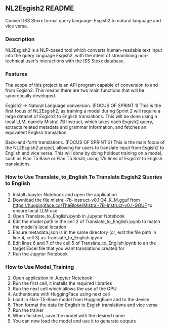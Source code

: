 ## NL2Esgish2 README
Convert ISS Stoxx formal query language: Esgish2 to natural language and vice versa.

### Description
NL2Esgish2 is a NLP-based tool which converts human-readable text input into the query language Esgish2, with the intent of streamlining non-technical user's interactions with the ISS Stoxx database.

### Features
The scope of this project is an API program capable of conversion to and from Esgish2. This means there are two main functions that will be syncretically developed.

Esgish2 -> Natural Language conversion. (FOCUS OF SPRINT 1) This is the first focus of NL2Esgish2, as training a model during Sprint 2 will require a large dataset of Esgish2 to English translations. This will be done using a local LLM, namely Mistral 7B Instruct, which takes each Esgish2 query, extracts related metadata and grammar information, and fetches an equivalent English translation.

Back-and-forth translations. (FOCUS OF SPRINT 2) This is the main focus of the NL2Esgish2 project, allowing for users to translate input from Esgish2 to English and vice versa. This will done by doing holdout training on a model, such as Flan T5 Base or Flan T5 Small, using 17k lines of Esgish2 to English translations. 

### How to Use Translate_to_English To Translate Esgish2 Queries to English
1. Install Jupyter Notebook and open the application
2. Download the file mistral-7b-instruct-v0.1.Q4_K_M.gguf from https://huggingface.co/TheBloke/Mistral-7B-Instruct-v0.1-GGUF to ensure local LLM use
3. Open Translate_to_English.ipynb in Jupyter Notebook
4. Edit the model path in the cell 2 of Translate_to_English.ipynb to match the model's local location
5. Ensure metadata.json is in the same directory (or, edit the file path in line 4, cell 3) as Translate_to_English.ipynb
6. Edit lines 6 and 7 of the cell 5 of Translate_to_English.ipynb to an the target Excel file that you want translations created for
7. Run the Jupyter Notebook

### How to Use Model_Training
1. Open application in Jupyter Notebook
2. Run the first cell, it installs the required libraries
3. Run the next cell which allows the use of the GPU
4. Authenticate with HuggingFace using next cell
5. Load in Flan-T5-Base model from HuggingFace and to the device
6. Then format the data for English to Esgish translations and vice versa
7. Run the trainer
8. When finished, save the model with the desired name
9. You can now load the model and use it to generate outputs
